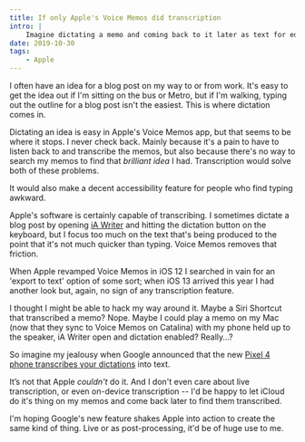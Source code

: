 ```yaml
---
title: If only Apple's Voice Memos did transcription
intro: |
    Imagine dictating a memo and coming back to it later as text for editing into a blog post. You can do that with the new Google Pixel…
date: 2019-10-30
tags:
    - Apple
---
```


I often have an idea for a blog post on my way to or from work. It's easy to get the idea out if I'm sitting on the bus or Metro, but if I'm walking, typing out the outline for a blog post isn't the easiest. This is where dictation comes in.

Dictating an idea is easy in Apple's Voice Memos app, but that seems to be where it stops. I never check back. Mainly because it's a pain to have to listen back to and transcribe the memos, but also because there's no way to search my memos to find that *brilliant idea* I had. Transcription would solve both of these problems.

It would also make a decent accessibility feature for people who find typing awkward.

Apple's software is certainly capable of transcribing. I sometimes dictate a blog post by opening [iA Writer](/blog/in-search-of-the-best-writing-app) and hitting the dictation button on the keyboard, but I focus too much on the text that's being produced to the point that it's not much quicker than typing. Voice Memos removes that friction.

When Apple revamped Voice Memos in iOS 12 I searched in vain for an 'export to text' option of some sort; when iOS 13 arrived this year I had another look but, again, no sign of any transcription feature.

I thought I might be able to hack my way around it. Maybe a Siri Shortcut that transcribed a memo? Nope. Maybe I could play a memo on my Mac (now that they sync to Voice Memos on Catalina) with my phone held up to the speaker, iA Writer open and dictation enabled? Really…?

So imagine my jealousy when Google announced that the new [Pixel 4 phone transcribes your dictations](https://www.theverge.com/2019/10/15/20915452/google-pixel-4-recorder-app-transcription-real-time-free-language-processing) into text.

It’s not that Apple *couldn't* do it. And I don't even care about live transcription, or even on-device transcription -- I'd be happy to let iCloud do it's thing on my memos and come back later to find them transcribed.

I'm hoping Google's new feature shakes Apple into action to create the same kind of thing. Live or as post-processing, it'd be of huge use to me.
